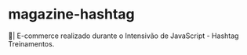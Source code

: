 # magazine-hashtag
🛒| E-commerce realizado durante o Intensivão de JavaScript - Hashtag Treinamentos.
